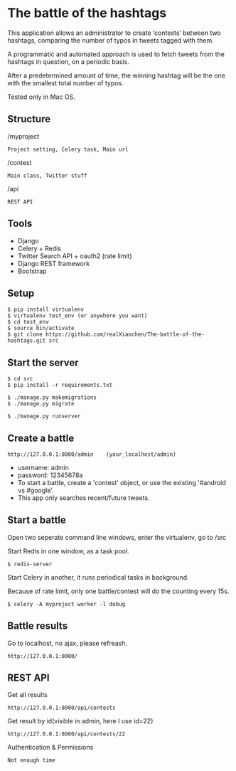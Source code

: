 # The battle of the hashtags

This application allows an administrator to create ‘contests’ between two hashtags, comparing the number of typos in tweets tagged with them.

A programmatic and automated approach is used to fetch tweets from the hashtags in question, on a periodic basis.

After a predetermined amount of time, the winning hashtag will be the one with the smallest total number of typos.

Tested only in Mac OS.

## Structure

/myproject

    Project setting, Celery task, Main url
    
/contest

    Main class, Twitter stuff

/api

    REST API

## Tools
- Django
- Celery + Redis
- Twitter Search API  + oauth2 (rate limit)
- Django REST framework
- Bootstrap

## Setup

    $ pip install virtualenv
    $ virtualenv test_env (or anywhere you want)
    $ cd test_env
    $ source bin/activate
    $ git clone https://github.com/realXiaochen/The-battle-of-the-hashtags.git src
   
## Start the server

    $ cd src
    $ pip install -r requirements.txt
    
    $ ./manage.py makemigrations
    $ ./manage.py migrate
    
    $ ./manage.py runserver

## Create a battle

    http://127.0.0.1:8000/admin    (your_localhost/admin)
    
    
- username: admin
- password: 12345678a
- To start a battle, create a 'contest' object, or use the existing '#android vs #google'.
- This app only searches recent/future tweets.


## Start a battle
Open two seperate command line windows, enter the virtualenv, go to /src

Start Redis in one window, as a task pool.

    $ redis-server

Start Celery in another, it runs periodical tasks in background.

Because of rate limit, only one battle/contest will do the counting every 15s.

    $ celery -A myproject worker -l debug
    
## Battle results
Go to localhost, no ajax, please refreash.

    http://127.0.0.1:8000/
    
## REST API

Get all results

    http://127.0.0.1:8000/api/contests
    
Get result by id(visible in admin, here I use id=22)

    http://127.0.0.1:8000/api/contests/22

 Authentication & Permissions
 
    Not enough time
